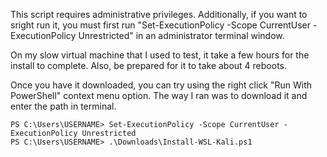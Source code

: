This script requires administrative privileges. Additionally, if you want to sright run it, you must first run "Set-ExecutionPolicy -Scope CurrentUser -ExecutionPolicy Unrestricted" in an administrator terminal window.

On my slow virtual machine that I used to test, it take a few hours for the install to complete. Also, be prepared for it to take about 4 reboots.

Once you have it downloaded, you can try using the right click "Run With PowerShell" context menu option. The way I ran was to download it and enter the path in terminal.

```
PS C:\Users\USERNAME> Set-ExecutionPolicy -Scope CurrentUser -ExecutionPolicy Unrestricted
PS C:\Users\USERNAME> .\Downloads\Install-WSL-Kali.ps1
```
